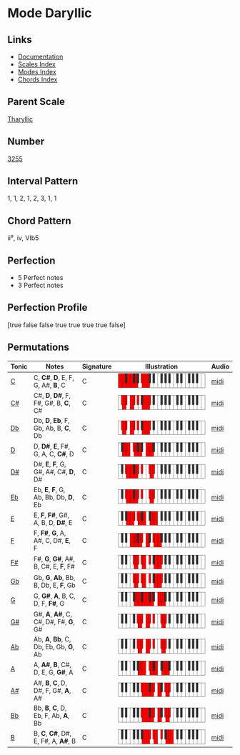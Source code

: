 # Mode Daryllic

## Links

- [Documentation](README.md)
- [Scales Index](Scales.md)
- [Modes Index](Modes.md)
- [Chords Index](Chords.md)

## Parent Scale

[Tharyllic](ScaleTharyllic.md)

## Number

[3255](https://ianring.com/musictheory/scales/3255)

## Interval Pattern

1, 1, 2, 1, 2, 3, 1, 1

## Chord Pattern

ii⁰, iv, VIb5

## Perfection

- 5 Perfect notes
- 3 Perfect notes

## Perfection Profile

[true false false true true true true false]

## Permutations

| Tonic | Notes | Signature | Illustration | Audio |
|-------|-------|-----------|--------------|-------|
| [C](ModeCNaturalDaryllic.md) | C, **C#**, **D**, E, F, G, A#, **B**, C | C | ![CNaturalDaryllic](ModeCNaturalDaryllic.png) | [midi](https://github.com/edipermadi/music/blob/main/docs/ModeCNaturalDaryllic.mid?raw=true) |
| [C#](ModeCSharpDaryllic.md) | C#, **D**, **D#**, F, F#, G#, B, **C**, C# | C | ![CSharpDaryllic](ModeCSharpDaryllic.png) | [midi](https://github.com/edipermadi/music/blob/main/docs/ModeCSharpDaryllic.mid?raw=true) |
| [Db](ModeDFlatDaryllic.md) | Db, **D**, **Eb**, F, Gb, Ab, B, **C**, Db | C | ![DFlatDaryllic](ModeDFlatDaryllic.png) | [midi](https://github.com/edipermadi/music/blob/main/docs/ModeDFlatDaryllic.mid?raw=true) |
| [D](ModeDNaturalDaryllic.md) | D, **D#**, **E**, F#, G, A, C, **C#**, D | C | ![DNaturalDaryllic](ModeDNaturalDaryllic.png) | [midi](https://github.com/edipermadi/music/blob/main/docs/ModeDNaturalDaryllic.mid?raw=true) |
| [D#](ModeDSharpDaryllic.md) | D#, **E**, **F**, G, G#, A#, C#, **D**, D# | C | ![DSharpDaryllic](ModeDSharpDaryllic.png) | [midi](https://github.com/edipermadi/music/blob/main/docs/ModeDSharpDaryllic.mid?raw=true) |
| [Eb](ModeEFlatDaryllic.md) | Eb, **E**, **F**, G, Ab, Bb, Db, **D**, Eb | C | ![EFlatDaryllic](ModeEFlatDaryllic.png) | [midi](https://github.com/edipermadi/music/blob/main/docs/ModeEFlatDaryllic.mid?raw=true) |
| [E](ModeENaturalDaryllic.md) | E, **F**, **F#**, G#, A, B, D, **D#**, E | C | ![ENaturalDaryllic](ModeENaturalDaryllic.png) | [midi](https://github.com/edipermadi/music/blob/main/docs/ModeENaturalDaryllic.mid?raw=true) |
| [F](ModeFNaturalDaryllic.md) | F, **F#**, **G**, A, A#, C, D#, **E**, F | C | ![FNaturalDaryllic](ModeFNaturalDaryllic.png) | [midi](https://github.com/edipermadi/music/blob/main/docs/ModeFNaturalDaryllic.mid?raw=true) |
| [F#](ModeFSharpDaryllic.md) | F#, **G**, **G#**, A#, B, C#, E, **F**, F# | C | ![FSharpDaryllic](ModeFSharpDaryllic.png) | [midi](https://github.com/edipermadi/music/blob/main/docs/ModeFSharpDaryllic.mid?raw=true) |
| [Gb](ModeGFlatDaryllic.md) | Gb, **G**, **Ab**, Bb, B, Db, E, **F**, Gb | C | ![GFlatDaryllic](ModeGFlatDaryllic.png) | [midi](https://github.com/edipermadi/music/blob/main/docs/ModeGFlatDaryllic.mid?raw=true) |
| [G](ModeGNaturalDaryllic.md) | G, **G#**, **A**, B, C, D, F, **F#**, G | C | ![GNaturalDaryllic](ModeGNaturalDaryllic.png) | [midi](https://github.com/edipermadi/music/blob/main/docs/ModeGNaturalDaryllic.mid?raw=true) |
| [G#](ModeGSharpDaryllic.md) | G#, **A**, **A#**, C, C#, D#, F#, **G**, G# | C | ![GSharpDaryllic](ModeGSharpDaryllic.png) | [midi](https://github.com/edipermadi/music/blob/main/docs/ModeGSharpDaryllic.mid?raw=true) |
| [Ab](ModeAFlatDaryllic.md) | Ab, **A**, **Bb**, C, Db, Eb, Gb, **G**, Ab | C | ![AFlatDaryllic](ModeAFlatDaryllic.png) | [midi](https://github.com/edipermadi/music/blob/main/docs/ModeAFlatDaryllic.mid?raw=true) |
| [A](ModeANaturalDaryllic.md) | A, **A#**, **B**, C#, D, E, G, **G#**, A | C | ![ANaturalDaryllic](ModeANaturalDaryllic.png) | [midi](https://github.com/edipermadi/music/blob/main/docs/ModeANaturalDaryllic.mid?raw=true) |
| [A#](ModeASharpDaryllic.md) | A#, **B**, **C**, D, D#, F, G#, **A**, A# | C | ![ASharpDaryllic](ModeASharpDaryllic.png) | [midi](https://github.com/edipermadi/music/blob/main/docs/ModeASharpDaryllic.mid?raw=true) |
| [Bb](ModeBFlatDaryllic.md) | Bb, **B**, **C**, D, Eb, F, Ab, **A**, Bb | C | ![BFlatDaryllic](ModeBFlatDaryllic.png) | [midi](https://github.com/edipermadi/music/blob/main/docs/ModeBFlatDaryllic.mid?raw=true) |
| [B](ModeBNaturalDaryllic.md) | B, **C**, **C#**, D#, E, F#, A, **A#**, B | C | ![BNaturalDaryllic](ModeBNaturalDaryllic.png) | [midi](https://github.com/edipermadi/music/blob/main/docs/ModeBNaturalDaryllic.mid?raw=true) |
